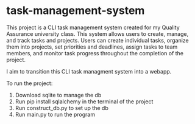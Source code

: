 # task-management-system

This project is a CLI task management system created for my Quality Assurance university class. This system allows users to create, manage, and track tasks and projects. Users can create individual tasks, organize them into projects, set priorities and deadlines, assign tasks to team members, and monitor task progress throughout the completion of the project.

I aim to transition this CLI task managment system into a webapp.

To run the project:
1) Download sqlite to manage the db
2) Run pip install sqlalchemy in the terminal of the project
3) Run construct_db.py to set up the db
4) Run main.py to run the program
